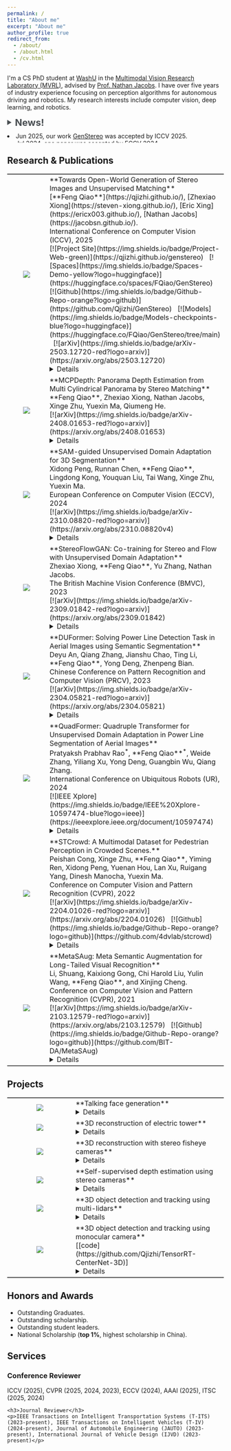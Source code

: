 ```yaml
---
permalink: /
title: "About me"
excerpt: "About me"
author_profile: true
redirect_from: 
  - /about/
  - /about.html
  - /cv.html
---
```


I'm a CS PhD student at [WashU](https://washu.edu/) in the [Multimodal Vision Research Laboratory (MVRL)](https://mvrl.cse.wustl.edu/), advised by [Prof. Nathan Jacobs](https://jacobsn.github.io/). I have over five years of industry experience focusing on perception algorithms for autonomous driving and robotics. My research interests include computer vision, deep learning, and robotics.

<style>
    .toggle-container {
        cursor: pointer;
        display: flex;
        align-items: center;
        font-size: 22px; /* Larger font size */
        color: #494e52; /* color */
        font-weight: bold; /* Bold text */
    }

    .triangle {
        width: 0;
        height: 0;
        border-top: 6px solid transparent;
        border-bottom: 6px solid transparent;
        border-left: 10px solid #494e52; /* Pointing to the right */
        margin-right: 8px;
        transition: transform 0.3s;
    }

    .triangle.open {
        transform: rotate(90deg);
    }

    .news-content {
        display: block;
        margin-top: 10px;
        overflow: hidden;
        max-height: 24px; /* Limit the max height to show only 2 items initially */
        transition: max-height 0.3s ease-out;
    }

    .news-content.open {
        max-height: none; /* Expand to show all items when open */
    }
</style>

<div class="toggle-container" onclick="toggleNews()">
    <div class="triangle" id="triangle"></div>
    <span>News!</span>
</div>

<div id="news" class="news-content">
    <!-- Your news content goes here -->
    <li>Jun 2025, our work <a href="https://qjizhi.github.io/genstereo">GenStereo</a> was accepted by ICCV 2025.</li>
    <li>Jul 2024, one paper was accepted by ECCV 2024.</li>
    <!-- <ul> -->
    <li>Apr 2024, I will join WashU CSE as a PhD student.</li>
    <li>Apr 2024, our work <a href="https://arxiv.org/abs/2211.16988">QuadFormer</a> was accepted by UR 2024.</li>
    <li>Nov 2023, our work <a href="https://arxiv.org/abs/2309.01842">StereoFlowGAN</a> was accepted by BMVC 2023.</li>
    <!-- </ul> -->
</div>

<script>
    function toggleNews() {
        var newsDiv = document.getElementById("news");
        var triangle = document.getElementById("triangle");
        if (newsDiv.classList.contains("open")) {
            newsDiv.classList.remove("open");
            triangle.classList.remove("open");
        } else {
            newsDiv.classList.add("open");
            triangle.classList.add("open");
        }
    }
</script>

## Research & Publications
<table frame=hsides style="border-left-style: none;border-right-style: none;">
<colgroup>
<col width="30%" />
<col width="70%" />
</colgroup>
<thead>
</thead>
<tbody>

<tr>
<td markdown="span" style="text-align: center;vertical-align: middle;border-left-style: none;border-right-style: none;"><img src="{{ site.baseurl }}/images/genstereo_on_other_datasets_project_resized.png"></td>
<td markdown="span" style="vertical-align: middle;border-left-style: none;border-right-style: none;">
    **Towards Open-World Generation of Stereo Images and Unsupervised Matching**<br>
    [**Feng Qiao**](https://qjizhi.github.io/), [Zhexiao Xiong](https://steven-xiong.github.io/), [Eric Xing](https://ericx003.github.io/), [Nathan Jacobs](https://jacobsn.github.io/).<br>
    International Conference on Computer Vision (ICCV), 2025<br>
    [![Project Site](https://img.shields.io/badge/Project-Web-green)](https://qjizhi.github.io/genstereo) &nbsp;
    [![Spaces](https://img.shields.io/badge/Spaces-Demo-yellow?logo=huggingface)](https://huggingface.co/spaces/FQiao/GenStereo) &nbsp;
    [![Github](https://img.shields.io/badge/Github-Repo-orange?logo=github)](https://github.com/Qjizhi/GenStereo) &nbsp;
    [![Models](https://img.shields.io/badge/Models-checkpoints-blue?logo=huggingface)](https://huggingface.co/FQiao/GenStereo/tree/main) &nbsp;
    [![arXiv](https://img.shields.io/badge/arXiv-2503.12720-red?logo=arxiv)](https://arxiv.org/abs/2503.12720) <br>
    <details>
    <span style="font-size: 14px">Stereo images are fundamental to numerous applications, including extended reality (XR) devices, autonomous driving, and robotics. Unfortunately, acquiring high-quality stereo images remains challenging due to the precise calibration requirements of dual-camera setups and the complexity of obtaining accurate, dense disparity maps. Existing stereo image generation methods typically focus on either visual quality for viewing or geometric accuracy for matching, but not both. We introduce GenStereo, a diffusion-based approach, to bridge this gap. The method includes two primary innovations (1) conditioning the diffusion process on a disparity-aware coordinate embedding and a warped input image, allowing for more precise stereo alignment than previous methods, and (2) an adaptive fusion mechanism that intelligently combines the diffusion-generated image with a warped image, improving both realism and disparity consistency. Through extensive training on 11 diverse stereo datasets, GenStereo demonstrates strong generalization ability. GenStereo achieves state-of-the-art performance in both stereo image generation and unsupervised stereo matching tasks. Our framework eliminates the need for complex hardware setups while enabling high-quality stereo image generation, making it valuable for both real-world applications and unsupervised learning scenarios.</span>
    </details>
    </td>
</tr>

<tr>
<td markdown="span" style="text-align: center;vertical-align: middle;border-left-style: none;border-right-style: none;"><img src="{{ site.baseurl }}/images/2024_ECCV_MCPDepth_resized.png"></td>
<td markdown="span" style="vertical-align: middle;border-left-style: none;border-right-style: none;">
    **MCPDepth: Panorama Depth Estimation from Multi Cylindrical Panorama by Stereo Matching**<br>
    **Feng Qiao**, Zhexiao Xiong, Nathan Jacobs, Xinge Zhu, Yuexin Ma, Qiumeng He.<br>
    [![arXiv](https://img.shields.io/badge/arXiv-2408.01653-red?logo=arxiv)](https://arxiv.org/abs/2408.01653)<br>
    <details>
    <span style="font-size: 14px">We introduce Multi-Cylindrical Panoramic Depth Estimation (MCPDepth), a two-stage framework for omnidirectional depth estimation via stereo matching between multiple panoramas. MCPDepth uses cylindrical panoramas for initial stereo matching and then fuses the resulting depth maps across views. A circular attention module is used to overcome the distortion along the vertical axis. MCPDepth uses only standard network components, making deployment to embedded devices significantly simpler than prior approaches that require custom kernels. We theoretically and experimentally compare spherical and cylindrical projections for stereo matching, highlighting the advantages of the cylindrical projection. MCPDepth achieves state-of-the-art performance with an 18.8% reduction in mean absolute error (MAE) for depth on the outdoor, synthetic dataset Deep360 and a 19.9% reduction on the indoor, real-scene dataset 3D60. The code is attached and will be available after acceptance.</span>
    </details>
    </td>
</tr>

<tr>
<td markdown="span" style="text-align: center;vertical-align: middle;border-left-style: none;border-right-style: none;"><img src="{{ site.baseurl }}/images/2024_CVPR_SAM3DSEG_resized.png"></td>
<td markdown="span" style="vertical-align: middle;border-left-style: none;border-right-style: none;">
    **SAM-guided Unsupervised Domain Adaptation for 3D Segmentation**<br>
    Xidong Peng, Runnan Chen, **Feng Qiao**, Lingdong Kong, Youquan Liu, Tai Wang, Xinge Zhu, Yuexin Ma.<br>
    European Conference on Computer Vision (ECCV), 2024<br>
    [![arXiv](https://img.shields.io/badge/arXiv-2310.08820-red?logo=arxiv)](https://arxiv.org/abs/2310.08820v4)<br>
    <details>
    <span style="font-size: 14px">Inspired by the remarkable generalization capabilities exhibited by the vision foundation model, SAM, in the realm of image segmentation, our approach leverages the wealth of general knowledge embedded within SAM to unify feature representations across diverse 3D domains and further solves the 3D domain adaptation problem. Specifically, we harness the corresponding images associated with point clouds to facilitate knowledge transfer and propose an innovative hybrid feature augmentation methodology, which significantly enhances the alignment between the 3D feature space and SAM's feature space, operating at both the scene and instance levels. Our method is evaluated on many widely-recognized datasets and achieves state-of-the-art performance.</span>
    </details>
    </td>
</tr>

<tr>
<td markdown="span" style="text-align: center;vertical-align: middle;border-left-style: none;border-right-style: none;"><img src="{{ site.baseurl }}/images/2023_BMVC_StereoFlowGAN_resized.png"></td>
<td markdown="span" style="vertical-align: middle;border-left-style: none;border-right-style: none;">
    **StereoFlowGAN: Co-training for Stereo and Flow with Unsupervised Domain Adaptation**<br>
    Zhexiao Xiong, **Feng Qiao**, Yu Zhang, Nathan Jacobs.<br>
    The British Machine Vision Conference (BMVC), 2023<br>
    [![arXiv](https://img.shields.io/badge/arXiv-2309.01842-red?logo=arxiv)](https://arxiv.org/abs/2309.01842)<br>
    <details>
    <span style="font-size: 14px">We introduce a novel training strategy for stereo matching and optical flow estimation that utilizes image-to-image translation between synthetic and real image domains. Our approach enables the training of models that excel in real image scenarios while relying solely on ground-truth information from synthetic images. To facilitate task-agnostic domain adaptation and the training of task-specific components, we introduce a bidirectional feature warping module that handles both left-right and forward-backward directions. Experimental results show competitive performance over previous domain translation-based methods, which substantiate the efficacy of our proposed framework, effectively leveraging the benefits of unsupervised domain adaptation, stereo matching, and optical flow estimation.</span>
    </details>
    </td>
</tr>

<tr>
<td markdown="span" style="text-align: center;vertical-align: middle;border-left-style: none;border-right-style: none;"><img src="{{ site.baseurl }}/images/2023_PRCV_DUFormer_resized.png"></td>
<td markdown="span" style="vertical-align: middle;border-left-style: none;border-right-style: none;">
    **DUFormer: Solving Power Line Detection Task in Aerial Images using Semantic Segmentation**<br>
    Deyu An, Qiang Zhang, Jianshu Chao, Ting Li, **Feng Qiao**, Yong Deng, Zhenpeng Bian.<br>
    Chinese Conference on Pattern Recognition and Computer Vision (PRCV), 2023<br>
    [![arXiv](https://img.shields.io/badge/arXiv-2304.05821-red?logo=arxiv)](https://arxiv.org/abs/2304.05821)<br>
    <details>
    <span style="font-size: 14px">We proposed DUFormer, a CNN-Transformer hybrid algorithm, is specifically designed to detect power lines in aerial images.</span>
    </details>
    </td>
</tr>

<tr>
<td markdown="span" style="text-align: center;vertical-align: middle;border-left-style: none;border-right-style: none;"><img src="{{ site.baseurl }}/images/uda_pls.png"></td>
<td markdown="span" style="vertical-align: middle;border-left-style: none;border-right-style: none;">
        **QuadFormer: Quadruple Transformer for Unsupervised Domain Adaptation in Power Line Segmentation of Aerial Images**<br>
        Pratyaksh Prabhav Rao<sup>*</sup>, **Feng Qiao**<sup>*</sup>, Weide Zhang, Yiliang Xu, Yong Deng, Guangbin Wu, Qiang Zhang. <br>
        International Conference on Ubiquitous Robots (UR), 2024<br>
        [![IEEE Xplore](https://img.shields.io/badge/IEEE%20Xplore-10597474-blue?logo=ieee)](https://ieeexplore.ieee.org/document/10597474)<br>
    <details>
    <span style="font-size: 14px">we propose QuadFormer, a novel framework designed for domain adaptive semantic segmentation. The hierarchical quadruple transformer combines cross-attention and self-attention mechanisms to adapt transferable context. Based on cross-attentive and self-attentive feature representations, we introduce a pseudo label correction scheme to online denoise the pseudo labels and reduce the domain gap. Additionally, we present two datasets - ARPLSyn and ARPLReal to further advance research in unsupervised domain adaptive powerline segmentations.</span>
    </details>
    </td>
</tr>

<tr>
<td markdown="span" style="text-align: center;vertical-align: middle;border-left-style: none;border-right-style: none;"><img src="{{ site.baseurl }}/images/2022_CVPR_STCrowd_resized.png"></td>
<td markdown="span" style="vertical-align: middle;border-left-style: none;border-right-style: none;">
    **STCrowd: A Multimodal Dataset for Pedestrian Perception in Crowded Scenes.**<br>
    Peishan Cong, Xinge Zhu, **Feng Qiao**, Yiming Ren, Xidong Peng, Yuenan Hou, Lan Xu, Ruigang Yang, Dinesh Manocha, Yuexin Ma.<br>
    Conference on Computer Vision and Pattern Recognition (CVPR), 2022<br>
    [![arXiv](https://img.shields.io/badge/arXiv-2204.01026-red?logo=arxiv)](https://arxiv.org/abs/2204.01026) &nbsp;
    [![Github](https://img.shields.io/badge/Github-Repo-orange?logo=github)](https://github.com/4dvlab/stcrowd)<br>
    <details>
    <span style="font-size: 14px">We introduce a large-scale multimodal dataset,STCrowd. Specifically, in STCrowd, there are a total of 219 K pedestrian instances and 20 persons per frame on average, with various levels of occlusion. We provide synchronized LiDAR point clouds and camera images as well as their corresponding 3D labels and joint IDs. STCrowd can be used for various tasks, including LiDAR-only, image-only, and sensor-fusion based pedestrian detection and tracking. We provide baselines for most of the tasks. In addition, considering the property of sparse global distribution and density-varying local distribution of pedestrians, we further propose a novel method, Density-aware Hierarchical heatmap Aggregation (DHA), to enhance pedestrian perception in crowded scenes. Extensive experiments show that our new method achieves state-of-the-art performance for pedestrian detection on various datasets.</span>
    </details>
    </td>
</tr>

<tr>
<td markdown="span" style="text-align: center;vertical-align: middle;border-left-style: none;border-right-style: none;"><img src="{{ site.baseurl }}/images/2021_CVPR_MetaSAug_resized.png"></td>
<td markdown="span" style="vertical-align: middle;border-left-style: none;border-right-style: none;">
    **MetaSAug: Meta Semantic Augmentation for Long-Tailed Visual Recognition**<br>
    Li, Shuang, Kaixiong Gong, Chi Harold Liu, Yulin Wang, **Feng Qiao**, and Xinjing Cheng.<br>
    Conference on Computer Vision and Pattern Recognition (CVPR), 2021<br>
    [![arXiv](https://img.shields.io/badge/arXiv-2103.12579-red?logo=arxiv)](https://arxiv.org/abs/2103.12579) &nbsp;
    [![Github](https://img.shields.io/badge/Github-Repo-orange?logo=github)](https://github.com/BIT-DA/MetaSAug)<br>
    <details>
    <span style="font-size: 14px">We propose a novel approach to learn transformed semantic directions with meta-learning automatically. In specific, the augmentation strategy during training is dynamically optimized, aiming to minimize the loss on a small balanced validation set, which is approximated via a meta update step. Extensive empirical results on CIFAR-LT-10/100, ImageNet-LT, and iNaturalist 2017/2018 validate the effectiveness of our method.</span>
    </details>
    </td>
</tr>

</tbody>
</table>

## Projects
<table frame=hsides style="border-left-style: none;border-right-style: none;">
<colgroup>
<col width="30%" />
<col width="70%" />
</colgroup>
<thead>
</thead>
<tbody>

<tr>
<td markdown="span" style="text-align: center;vertical-align: middle;border-left-style: none;border-right-style: none;"><img src="{{ site.baseurl }}/images/TalkingFaceGeneration.gif"></td>
<td markdown="span" style="vertical-align: middle;border-left-style: none;border-right-style: none;">
    **Talking face generation**<br>
    <details>
    <span style="font-size: 14px">Multi stage talking face generation.</span>
    </details>
    </td>
</tr>

<tr>
<td markdown="span" style="text-align: center;vertical-align: middle;border-left-style: none;border-right-style: none;"><img src="{{ site.baseurl }}/images/Nerf_3D_Reconstruction.gif"></td>
<td markdown="span" style="vertical-align: middle;border-left-style: none;border-right-style: none;">
    **3D reconstruction of electric tower**<br>
    <details>
    <span style="font-size: 14px">3D reconstruction of electric tower using aerial images.</span>
    </details>
    </td>
</tr>

<tr>
<td markdown="span" style="text-align: center;vertical-align: middle;border-left-style: none;border-right-style: none;"><img src="{{ site.baseurl }}/images/3d_recon_fisheye_stereo.gif"></td>
<td markdown="span" style="vertical-align: middle;border-left-style: none;border-right-style: none;">
    **3D reconstruction with stereo fisheye cameras**<br>
    <details>
    <span style="font-size: 14px">Unsupervised depth estimation with stereo fisheye cameras.</span>
    </details>
    </td>
</tr>

<tr>
<td markdown="span" style="text-align: center;vertical-align: middle;border-left-style: none;border-right-style: none;"><img src="{{ site.baseurl }}/images/StereoMatching_Powerline_resized.png"></td>
<td markdown="span" style="vertical-align: middle;border-left-style: none;border-right-style: none;">
    **Self-supervised depth estimation using stereo cameras**<br>
    <details>
    <span style="font-size: 14px">Depth estimation using stereo cameras. Synthetic data is utilized to generate ground truth, and domain adaptation/generalization is employed to ensure excellent performance on real data as well.</span>
    </details>
    </td>
</tr>

<tr>
<td markdown="span" style="text-align: center;vertical-align: middle;border-left-style: none;border-right-style: none;"><img src="{{ site.baseurl }}/images/Lidar_Perception_resized.png"></td>
<td markdown="span" style="vertical-align: middle;border-left-style: none;border-right-style: none;">
    **3D object detection and tracking using multi-lidars**<br>
    <details>
    <span style="font-size: 14px">3D object detection and tracking using multi-lidars. Inputs are sequential point clouds from multi-lidars and the model can get the 3d information of objects including position, size, orientation, class, free space (also as known as drivable area), and lanes. The model is deployed on GPU with TensorRT and SoC chip, which meets the needs of real-time detection.</span>
    </details>
    </td>
</tr>

<tr>
<td markdown="span" style="text-align: center;vertical-align: middle;border-left-style: none;border-right-style: none;"><img src="{{ site.baseurl }}/images/mono_camera_3d_detection.jpg"></td>
<td markdown="span" style="vertical-align: middle;border-left-style: none;border-right-style: none;">
    **3D object detection and tracking using monocular camera**<br>
    [[code](https://github.com/Qjizhi/TensorRT-CenterNet-3D)]<br>
    <details>
    <span style="font-size: 14px">3D object detection and tracking using a monocular camera. The model takes sequential images as inputs and is capable of extracting 3D information about objects, including their position, size, orientation, and class. Deployment on a GPU with TensorRT enables the model to achieve an impressive inference speed of 50 Hz.</span>
    </details>
    </td>
</tr>

</tbody>
</table>

## Honors and Awards

<div class="honors-awards">
    <ul>
        <li>Outstanding Graduates.</li>
        <li>Outstanding scholarship.</li>
        <li>Outstanding student leaders.</li>
        <li>National Scholarship (<strong>top 1%</strong>, highest scholarship in China).</li>
    </ul>
</div>

## Services

<div class="services">
    <h3>Conference Reviewer</h3>
    <p>ICCV (2025), CVPR (2025, 2024, 2023), ECCV (2024), AAAI (2025), ITSC (2025, 2024)</p>
    
    <h3>Journal Reviewer</h3>
    <p>IEEE Transactions on Intelligent Transportation Systems (T-ITS) (2023-present), IEEE Transactions on Intelligent Vehicles (T-IV) (2024-present), Journal of Automobile Engineering (JAUTO) (2023-present), International Journal of Vehicle Design (IJVD) (2023-present)</p>
    
</div>

